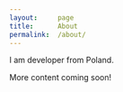 ```yaml
---
layout:     page
title:      About
permalink:  /about/
---
```

I am developer from Poland.

More content coming soon!

